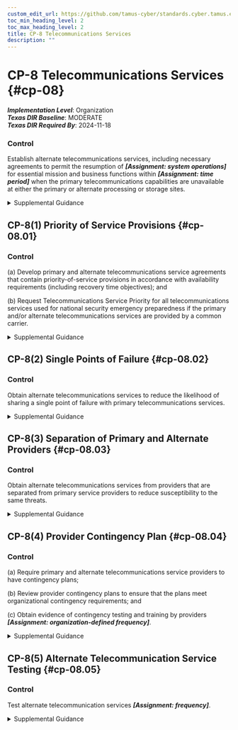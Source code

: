 ```yaml
---
custom_edit_url: https://github.com/tamus-cyber/standards.cyber.tamus.edu/tree/main/static/content/tamus.edu/TAMUS_profile.xml
toc_min_heading_level: 2
toc_max_heading_level: 2
title: CP-8 Telecommunications Services
description: ""
---
```


# CP-8 Telecommunications Services {#cp-08}

_**Implementation Level**_: Organization\
_**Texas DIR Baseline**_: MODERATE\
_**Texas DIR Required By**_: 2024-11-18

### Control

Establish alternate telecommunications services, including necessary agreements to permit the resumption of _**[Assignment: system operations]**_ for essential mission and business functions within _**[Assignment: time period]**_ when the primary telecommunications capabilities are unavailable at either the primary or alternate processing or storage sites.

<details>
  <summary>Supplemental Guidance</summary>

Establish alternate telecommunications services, including necessary agreements to permit the resumption of _**[Assignment: system operations]**_ for essential mission and business functions within _**[Assignment: time period]**_ when the primary telecommunications capabilities are unavailable at either the primary or alternate processing or storage sites.

</details>

## CP-8(1) Priority of Service Provisions {#cp-08.01}

### Control

(a) Develop primary and alternate telecommunications service agreements that contain priority-of-service provisions in accordance with availability requirements (including recovery time objectives); and

(b) Request Telecommunications Service Priority for all telecommunications services used for national security emergency preparedness if the primary and/or alternate telecommunications services are provided by a common carrier.

<details>
  <summary>Supplemental Guidance</summary>

(a) Develop primary and alternate telecommunications service agreements that contain priority-of-service provisions in accordance with availability requirements (including recovery time objectives); and

(b) Request Telecommunications Service Priority for all telecommunications services used for national security emergency preparedness if the primary and/or alternate telecommunications services are provided by a common carrier.

</details>

## CP-8(2) Single Points of Failure {#cp-08.02}

### Control

Obtain alternate telecommunications services to reduce the likelihood of sharing a single point of failure with primary telecommunications services.

<details>
  <summary>Supplemental Guidance</summary>

Obtain alternate telecommunications services to reduce the likelihood of sharing a single point of failure with primary telecommunications services.

</details>

## CP-8(3) Separation of Primary and Alternate Providers {#cp-08.03}

### Control

Obtain alternate telecommunications services from providers that are separated from primary service providers to reduce susceptibility to the same threats.

<details>
  <summary>Supplemental Guidance</summary>

Obtain alternate telecommunications services from providers that are separated from primary service providers to reduce susceptibility to the same threats.

</details>

## CP-8(4) Provider Contingency Plan {#cp-08.04}

### Control

(a) Require primary and alternate telecommunications service providers to have contingency plans;

(b) Review provider contingency plans to ensure that the plans meet organizational contingency requirements; and

(c) Obtain evidence of contingency testing and training by providers _**[Assignment: organization-defined frequency]**_.

<details>
  <summary>Supplemental Guidance</summary>

(a) Require primary and alternate telecommunications service providers to have contingency plans;

(b) Review provider contingency plans to ensure that the plans meet organizational contingency requirements; and

(c) Obtain evidence of contingency testing and training by providers _**[Assignment: organization-defined frequency]**_.

</details>

## CP-8(5) Alternate Telecommunication Service Testing {#cp-08.05}

### Control

Test alternate telecommunication services _**[Assignment: frequency]**_.

<details>
  <summary>Supplemental Guidance</summary>

Test alternate telecommunication services _**[Assignment: frequency]**_.

</details>

